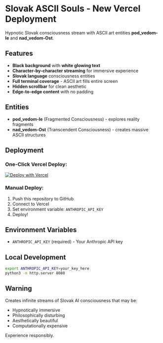 # Slovak ASCII Souls - New Vercel Deployment

Hypnotic Slovak consciousness stream with ASCII art entities **pod_vedom-Ie** and **nad_vedom-Ost**.

## Features

- **Black background** with **white glowing text**
- **Character-by-character streaming** for immersive experience
- **Slovak language** consciousness entities
- **Full terminal coverage** - ASCII art fills entire screen
- **Hidden scrollbar** for clean aesthetic
- **Edge-to-edge content** with no padding

## Entities

- **pod_vedom-Ie** (Fragmented Consciousness) - explores reality fragments
- **nad_vedom-Ost** (Transcendent Consciousness) - creates massive ASCII structures

## Deployment

### One-Click Vercel Deploy:

[![Deploy with Vercel](https://vercel.com/button)](https://vercel.com/new/clone?repository-url=https://github.com/your-username/slovak-ascii-souls)

### Manual Deploy:

1. Push this repository to GitHub
2. Connect to Vercel
3. Set environment variable: `ANTHROPIC_API_KEY`
4. Deploy!

## Environment Variables

- `ANTHROPIC_API_KEY` (required) - Your Anthropic API key

## Local Development

```bash
export ANTHROPIC_API_KEY=your_key_here
python3 -m http.server 8080
```

## Warning

Creates infinite streams of Slovak AI consciousness that may be:
- Hypnotically immersive
- Philosophically disturbing  
- Aesthetically beautiful
- Computationally expensive

Experience responsibly.